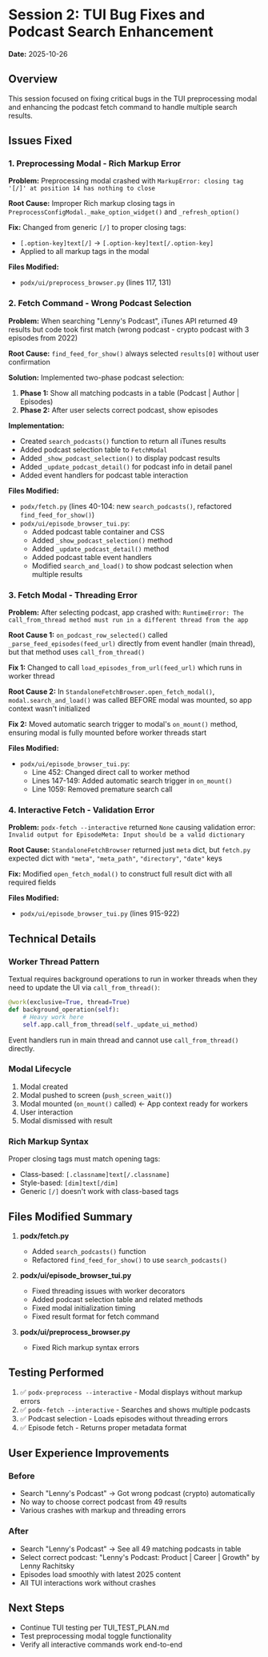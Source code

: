 # Session 2: TUI Bug Fixes and Podcast Search Enhancement

**Date:** 2025-10-26

## Overview
This session focused on fixing critical bugs in the TUI preprocessing modal and enhancing the podcast fetch command to handle multiple search results.

## Issues Fixed

### 1. Preprocessing Modal - Rich Markup Error
**Problem:** Preprocessing modal crashed with `MarkupError: closing tag '[/]' at position 14 has nothing to close`

**Root Cause:** Improper Rich markup closing tags in `PreprocessConfigModal._make_option_widget()` and `_refresh_option()`

**Fix:** Changed from generic `[/]` to proper closing tags:
- `[.option-key]text[/]` → `[.option-key]text[/.option-key]`
- Applied to all markup tags in the modal

**Files Modified:**
- `podx/ui/preprocess_browser.py` (lines 117, 131)

### 2. Fetch Command - Wrong Podcast Selection
**Problem:** When searching "Lenny's Podcast", iTunes API returned 49 results but code took first match (wrong podcast - crypto podcast with 3 episodes from 2022)

**Root Cause:** `find_feed_for_show()` always selected `results[0]` without user confirmation

**Solution:** Implemented two-phase podcast selection:
1. **Phase 1:** Show all matching podcasts in a table (Podcast | Author | Episodes)
2. **Phase 2:** After user selects correct podcast, show episodes

**Implementation:**
- Created `search_podcasts()` function to return all iTunes results
- Added podcast selection table to `FetchModal`
- Added `_show_podcast_selection()` to display podcast results
- Added `_update_podcast_detail()` for podcast info in detail panel
- Added event handlers for podcast table interaction

**Files Modified:**
- `podx/fetch.py` (lines 40-104: new `search_podcasts()`, refactored `find_feed_for_show()`)
- `podx/ui/episode_browser_tui.py`:
  - Added podcast table container and CSS
  - Added `_show_podcast_selection()` method
  - Added `_update_podcast_detail()` method
  - Added podcast table event handlers
  - Modified `search_and_load()` to show podcast selection when multiple results

### 3. Fetch Modal - Threading Error
**Problem:** After selecting podcast, app crashed with: `RuntimeError: The call_from_thread method must run in a different thread from the app`

**Root Cause 1:** `on_podcast_row_selected()` called `_parse_feed_episodes(feed_url)` directly from event handler (main thread), but that method uses `call_from_thread()`

**Fix 1:** Changed to call `load_episodes_from_url(feed_url)` which runs in worker thread

**Root Cause 2:** In `StandaloneFetchBrowser.open_fetch_modal()`, `modal.search_and_load()` was called BEFORE modal was mounted, so app context wasn't initialized

**Fix 2:** Moved automatic search trigger to modal's `on_mount()` method, ensuring modal is fully mounted before worker threads start

**Files Modified:**
- `podx/ui/episode_browser_tui.py`:
  - Line 452: Changed direct call to worker method
  - Lines 147-149: Added automatic search trigger in `on_mount()`
  - Line 1059: Removed premature search call

### 4. Interactive Fetch - Validation Error
**Problem:** `podx-fetch --interactive` returned `None` causing validation error: `Invalid output for EpisodeMeta: Input should be a valid dictionary`

**Root Cause:** `StandaloneFetchBrowser` returned just `meta` dict, but `fetch.py` expected dict with `"meta"`, `"meta_path"`, `"directory"`, `"date"` keys

**Fix:** Modified `open_fetch_modal()` to construct full result dict with all required fields

**Files Modified:**
- `podx/ui/episode_browser_tui.py` (lines 915-922)

## Technical Details

### Worker Thread Pattern
Textual requires background operations to run in worker threads when they need to update the UI via `call_from_thread()`:

```python
@work(exclusive=True, thread=True)
def background_operation(self):
    # Heavy work here
    self.app.call_from_thread(self._update_ui_method)
```

Event handlers run in main thread and cannot use `call_from_thread()` directly.

### Modal Lifecycle
1. Modal created
2. Modal pushed to screen (`push_screen_wait()`)
3. Modal mounted (`on_mount()` called) ← App context ready for workers
4. User interaction
5. Modal dismissed with result

### Rich Markup Syntax
Proper closing tags must match opening tags:
- Class-based: `[.classname]text[/.classname]`
- Style-based: `[dim]text[/dim]`
- Generic `[/]` doesn't work with class-based tags

## Files Modified Summary

1. **podx/fetch.py**
   - Added `search_podcasts()` function
   - Refactored `find_feed_for_show()` to use `search_podcasts()`

2. **podx/ui/episode_browser_tui.py**
   - Fixed threading issues with worker decorators
   - Added podcast selection table and related methods
   - Fixed modal initialization timing
   - Fixed result format for fetch command

3. **podx/ui/preprocess_browser.py**
   - Fixed Rich markup syntax errors

## Testing Performed

1. ✅ `podx-preprocess --interactive` - Modal displays without markup errors
2. ✅ `podx-fetch --interactive` - Searches and shows multiple podcasts
3. ✅ Podcast selection - Loads episodes without threading errors
4. ✅ Episode fetch - Returns proper metadata format

## User Experience Improvements

### Before
- Search "Lenny's Podcast" → Got wrong podcast (crypto) automatically
- No way to choose correct podcast from 49 results
- Various crashes with markup and threading errors

### After
- Search "Lenny's Podcast" → See all 49 matching podcasts in table
- Select correct podcast: "Lenny's Podcast: Product | Career | Growth" by Lenny Rachitsky
- Episodes load smoothly with latest 2025 content
- All TUI interactions work without crashes

## Next Steps
- Continue TUI testing per TUI_TEST_PLAN.md
- Test preprocessing modal toggle functionality
- Verify all interactive commands work end-to-end
